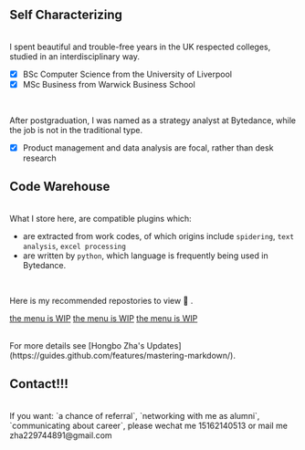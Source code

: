 ## Self Characterizing 
 <br/> 
I spent beautiful and trouble-free years in the UK respected colleges, studied in an interdisciplinary way.

   
- [x] BSc Computer Science from the University of Liverpool
- [x] MSc Business from Warwick Business School

<br/>   

After postgraduation, I was named as a strategy analyst at Bytedance, while the job is not in the traditional type.

- [x] Product management and data analysis are focal, rather than desk research


## Code Warehouse
 <br/> 
What I store here, are compatible plugins which:

-   are extracted from work codes, of which origins include `spidering`, `text analysis`, `excel processing`
-   are written by `python`, which language is frequently being used in Bytedance. 
 
 <br/> 
 
Here is my recommended repostories to view    :love_you_gesture:  .

[the menu is WIP](https://guides.github.com/features/mastering-markdown/)
[the menu is WIP](https://guides.github.com/features/mastering-markdown/)
[the menu is WIP](https://guides.github.com/features/mastering-markdown/)


 <br/> 
For more details see [Hongbo Zha's Updates](https://guides.github.com/features/mastering-markdown/).


## Contact!!!
 <br/> 
If you want: `a chance of referral`, `networking with me as alumni`, `communicating about career`, please wechat me 15162140513 or mail me zha229744891@gmail.com
